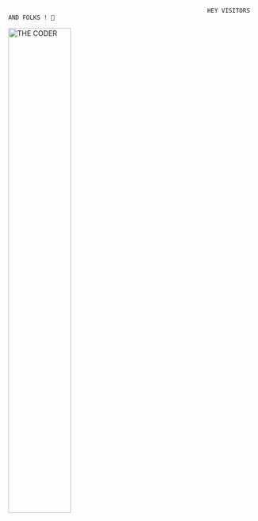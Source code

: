                                                             HEY VISITORS AND FOLKS ! 👋
                                                            
               
 <img src="https://cdn.dribbble.com/users/3853792/screenshots/13895772/media/adafde56c266d90cfb7f26f328f18b6b.png?compress=1&resize=400x300&vertical=top" alt="THE CODER" style="margin-left:auto;margin-right:auto;diplay:block;width:50%">

